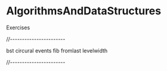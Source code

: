 # AlgorithmsAndDataStructures

Exercises

//-----------------------

bst circural events fib fromlast levelwidth

//-----------------------

